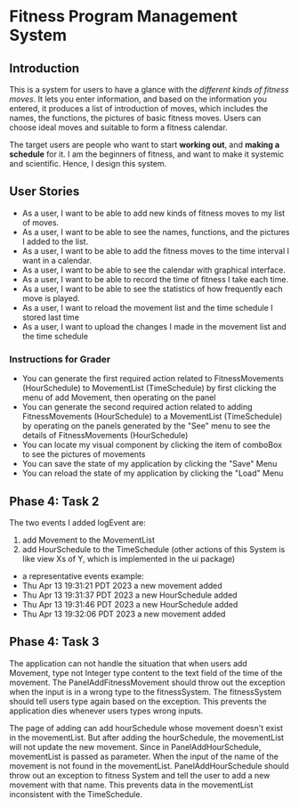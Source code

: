 # Fitness Program Management System

## Introduction

This is a system for users to have a glance with the *different kinds of fitness moves*.
It lets you enter information, and based on the information you entered,
it produces a list of introduction of moves, which includes 
the names, the functions, the pictures of basic fitness moves. Users can choose
ideal moves and suitable to form a fitness calendar. 

The target users are people who want to start **working out**, and **making
a schedule** for it. I am the beginners of fitness, and want to make it
systemic and scientific. Hence, I design this system.


## User Stories

- As a user, I want to be able to add new kinds of fitness moves
to my list of moves.
- As a user, I want to be able to see the names, functions, and the
pictures I added to the list.
- As a user, I want to be able to add the fitness moves to the time interval
I want in a calendar.
- As a user, I want to be able to see the calendar with graphical interface.
- As a user, I want to be able to record the time of fitness I take each time.
- As a user, I want to be able to see the statistics of how frequently
each move is played.
- As a user, I want to reload the movement list and the time schedule 
I stored last time
- As a user, I want to upload the changes I made in the movement list and the 
time schedule

### Instructions for Grader

- You can generate the first required action related to FitnessMovements (HourSchedule) to 
MovementList (TimeSchedule) by first clicking the menu of add Movement, then operating on the panel
- You can generate the second required action related to adding FitnessMovements (HourSchedule) to a MovementList 
(TimeSchedule) by operating on the panels generated by the "See" menu to see the details of 
FitnessMovements (HourSchedule)
- You can locate my visual component by clicking the item of comboBox to see the pictures of movements
- You can save the state of my application by clicking the "Save" Menu
- You can reload the state of my application by clicking the "Load" Menu

## Phase 4: Task 2
The two events I added logEvent are: 
1. add Movement to the MovementList
2. add HourSchedule to the TimeSchedule
   (other actions of this System is like view Xs of Y, which is implemented in the ui package)
- a representative events example:
- Thu Apr 13 19:31:21 PDT 2023 
   a new movement added
- Thu Apr 13 19:31:37 PDT 2023 a new HourSchedule added
- Thu Apr 13 19:31:46 PDT 2023 a new HourSchedule added
- Thu Apr 13 19:32:06 PDT 2023 a new movement added

## Phase 4: Task 3

The application can not handle the situation that when users add Movement, type not Integer
type content to the text field of the time of the movement. The PanelAddFitnessMovement should
throw out the exception when the input is in a wrong type to the fitnessSystem. The fitnessSystem
should tell users type again based on the exception. This prevents the application dies whenever
users types wrong inputs.

The page of adding can add hourSchedule whose movement doesn't exist in the movementList. But after adding
the hourSchedule, the movementList will not update the new movement. Since in PanelAddHourSchedule, movementList is 
passed as parameter. When the input of the name of the movement is not found in the movementList. PanelAddHourSchedule 
should throw out an exception to fitness System and tell the user to add a new movement with
that name. This prevents data in the movementList inconsistent with the TimeSchedule.